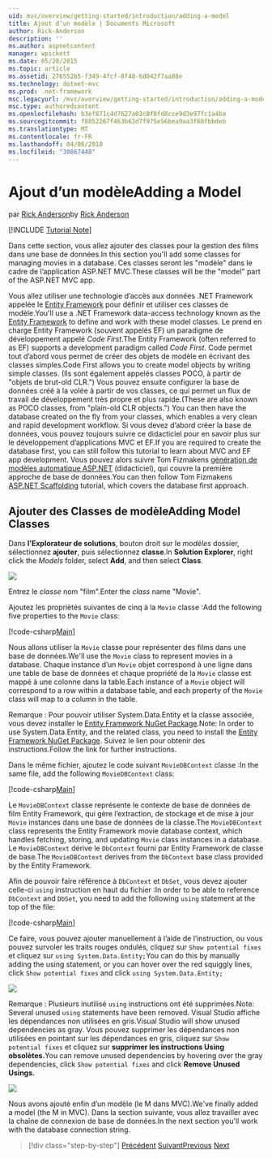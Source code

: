 ```yaml
---
uid: mvc/overview/getting-started/introduction/adding-a-model
title: Ajout d’un modèle | Documents Microsoft
author: Rick-Anderson
description: ''
ms.author: aspnetcontent
manager: wpickett
ms.date: 05/28/2015
ms.topic: article
ms.assetid: 276552b5-f349-4fcf-8f40-6d042f7aa88e
ms.technology: dotnet-mvc
ms.prod: .net-framework
msc.legacyurl: /mvc/overview/getting-started/introduction/adding-a-model
msc.type: authoredcontent
ms.openlocfilehash: b3ef871c4d7627a03c8f0fd8cce9d3e97fc1a4ba
ms.sourcegitcommit: f8852267f463b62d7f975e56bea9aa3f68fbbdeb
ms.translationtype: MT
ms.contentlocale: fr-FR
ms.lasthandoff: 04/06/2018
ms.locfileid: "30867448"
---
```

<a name="adding-a-model"></a><span data-ttu-id="0cb65-102">Ajout d’un modèle</span><span class="sxs-lookup"><span data-stu-id="0cb65-102">Adding a Model</span></span>
====================
<span data-ttu-id="0cb65-103">par [Rick Anderson](https://github.com/Rick-Anderson)</span><span class="sxs-lookup"><span data-stu-id="0cb65-103">by [Rick Anderson](https://github.com/Rick-Anderson)</span></span>

[!INCLUDE [Tutorial Note](sample/code-location.md)]

<span data-ttu-id="0cb65-104">Dans cette section, vous allez ajouter des classes pour la gestion des films dans une base de données.</span><span class="sxs-lookup"><span data-stu-id="0cb65-104">In this section you'll add some classes for managing movies in a database.</span></span> <span data-ttu-id="0cb65-105">Ces classes seront les &quot;modèle&quot; dans le cadre de l’application ASP.NET MVC.</span><span class="sxs-lookup"><span data-stu-id="0cb65-105">These classes will be the &quot;model&quot; part of the ASP.NET MVC app.</span></span>

<span data-ttu-id="0cb65-106">Vous allez utiliser une technologie d’accès aux données .NET Framework appelée le [Entity Framework](https://docs.microsoft.com/ef/) pour définir et utiliser ces classes de modèle.</span><span class="sxs-lookup"><span data-stu-id="0cb65-106">You'll use a .NET Framework data-access technology known as the [Entity Framework](https://docs.microsoft.com/ef/) to define and work with these model classes.</span></span> <span data-ttu-id="0cb65-107">Le prend en charge Entity Framework (souvent appelés EF) un paradigme de développement appelé *Code First*.</span><span class="sxs-lookup"><span data-stu-id="0cb65-107">The Entity Framework (often referred to as EF) supports a development paradigm called *Code First*.</span></span> <span data-ttu-id="0cb65-108">Code permet tout d’abord vous permet de créer des objets de modèle en écrivant des classes simples.</span><span class="sxs-lookup"><span data-stu-id="0cb65-108">Code First allows you to create model objects by writing simple classes.</span></span> <span data-ttu-id="0cb65-109">(Ils sont également appelés classes POCO, à partir de &quot;objets de brut-old CLR.&quot;) Vous pouvez ensuite configurer la base de données créé à la volée à partir de vos classes, ce qui permet un flux de travail de développement très propre et plus rapide.</span><span class="sxs-lookup"><span data-stu-id="0cb65-109">(These are also known as POCO classes, from &quot;plain-old CLR objects.&quot;) You can then have the database created on the fly from your classes, which enables a very clean and rapid development workflow.</span></span> <span data-ttu-id="0cb65-110">Si vous devez d’abord créer la base de données, vous pouvez toujours suivre ce didacticiel pour en savoir plus sur le développement d’applications MVC et EF.</span><span class="sxs-lookup"><span data-stu-id="0cb65-110">If you are required to create the database first, you can still follow this tutorial to learn about MVC and EF app development.</span></span> <span data-ttu-id="0cb65-111">Vous pouvez alors suivre Tom Fizmakens [génération de modèles automatique ASP.NET](xref:visual-studio/overview/2013/aspnet-scaffolding-overview) (didacticiel), qui couvre la première approche de base de données.</span><span class="sxs-lookup"><span data-stu-id="0cb65-111">You can then follow Tom Fizmakens [ASP.NET Scaffolding](xref:visual-studio/overview/2013/aspnet-scaffolding-overview) tutorial, which covers the database first approach.</span></span>

## <a name="adding-model-classes"></a><span data-ttu-id="0cb65-112">Ajouter des Classes de modèle</span><span class="sxs-lookup"><span data-stu-id="0cb65-112">Adding Model Classes</span></span>

<span data-ttu-id="0cb65-113">Dans **l’Explorateur de solutions**, bouton droit sur le *modèles* dossier, sélectionnez **ajouter**, puis sélectionnez **classe**.</span><span class="sxs-lookup"><span data-stu-id="0cb65-113">In **Solution Explorer**, right click the *Models* folder, select **Add**, and then select **Class**.</span></span>

![](adding-a-model/_static/image1.png)

<span data-ttu-id="0cb65-114">Entrez le *classe* nom &quot;film&quot;.</span><span class="sxs-lookup"><span data-stu-id="0cb65-114">Enter the *class* name &quot;Movie&quot;.</span></span>

<span data-ttu-id="0cb65-115">Ajoutez les propriétés suivantes de cinq à la `Movie` classe :</span><span class="sxs-lookup"><span data-stu-id="0cb65-115">Add the following five properties to the `Movie` class:</span></span>

[!code-csharp[Main](adding-a-model/samples/sample1.cs)]

<span data-ttu-id="0cb65-116">Nous allons utiliser la `Movie` classe pour représenter des films dans une base de données.</span><span class="sxs-lookup"><span data-stu-id="0cb65-116">We'll use the `Movie` class to represent movies in a database.</span></span> <span data-ttu-id="0cb65-117">Chaque instance d’un `Movie` objet correspond à une ligne dans une table de base de données et chaque propriété de la `Movie` classe est mappé à une colonne dans la table.</span><span class="sxs-lookup"><span data-stu-id="0cb65-117">Each instance of a `Movie` object will correspond to a row within a database table, and each property of the `Movie` class will map to a column in the table.</span></span>

<span data-ttu-id="0cb65-118">Remarque : Pour pouvoir utiliser System.Data.Entity et la classe associée, vous devez installer le [Entity Framework NuGet Package](https://www.nuget.org/packages/EntityFramework/).</span><span class="sxs-lookup"><span data-stu-id="0cb65-118">Note: In order to use System.Data.Entity, and the related class, you need to install the [Entity Framework NuGet Package](https://www.nuget.org/packages/EntityFramework/).</span></span> <span data-ttu-id="0cb65-119">Suivez le lien pour obtenir des instructions.</span><span class="sxs-lookup"><span data-stu-id="0cb65-119">Follow the link for further instructions.</span></span>

<span data-ttu-id="0cb65-120">Dans le même fichier, ajoutez le code suivant `MovieDBContext` classe :</span><span class="sxs-lookup"><span data-stu-id="0cb65-120">In the same file, add the following `MovieDBContext` class:</span></span>

[!code-csharp[Main](adding-a-model/samples/sample2.cs?highlight=2,15-18)]

<span data-ttu-id="0cb65-121">Le `MovieDBContext` classe représente le contexte de base de données de film Entity Framework, qui gère l’extraction, de stockage et de mise à jour `Movie` instances dans une base de données de la classe.</span><span class="sxs-lookup"><span data-stu-id="0cb65-121">The `MovieDBContext` class represents the Entity Framework movie database context, which handles fetching, storing, and updating `Movie` class instances in a database.</span></span> <span data-ttu-id="0cb65-122">Le `MovieDBContext` dérive le `DbContext` fourni par Entity Framework de classe de base.</span><span class="sxs-lookup"><span data-stu-id="0cb65-122">The `MovieDBContext` derives from the `DbContext` base class provided by the Entity Framework.</span></span>

<span data-ttu-id="0cb65-123">Afin de pouvoir faire référence à `DbContext` et `DbSet`, vous devez ajouter celle-ci `using` instruction en haut du fichier :</span><span class="sxs-lookup"><span data-stu-id="0cb65-123">In order to be able to reference `DbContext` and `DbSet`, you need to add the following `using` statement at the top of the file:</span></span>

[!code-csharp[Main](adding-a-model/samples/sample3.cs)]

<span data-ttu-id="0cb65-124">Ce faire, vous pouvez ajouter manuellement à l’aide de l’instruction, ou vous pouvez survoler les traits rouges ondulés, cliquez sur `Show potential fixes` et cliquez sur `using System.Data.Entity;`</span><span class="sxs-lookup"><span data-stu-id="0cb65-124">You can do this by manually adding the using statement, or you can hover over the red squiggly lines, click `Show potential fixes` and click `using System.Data.Entity;`</span></span>

![](adding-a-model/_static/image2.png)

<span data-ttu-id="0cb65-125">Remarque : Plusieurs inutilisé `using` instructions ont été supprimées.</span><span class="sxs-lookup"><span data-stu-id="0cb65-125">Note: Several unused `using` statements have been removed.</span></span> <span data-ttu-id="0cb65-126">Visual Studio affiche les dépendances non utilisées en gris.</span><span class="sxs-lookup"><span data-stu-id="0cb65-126">Visual Studio will show unused dependencies as gray.</span></span> <span data-ttu-id="0cb65-127">Vous pouvez supprimer les dépendances non utilisées en pointant sur les dépendances en gris, cliquez sur `Show potential fixes` et cliquez sur **supprimer les instructions Using obsolètes.**</span><span class="sxs-lookup"><span data-stu-id="0cb65-127">You can remove unused dependencies by hovering over the gray dependencies, click `Show potential fixes` and click **Remove Unused Usings.**</span></span>

![](adding-a-model/_static/image3.png)

<span data-ttu-id="0cb65-128">Nous avons ajouté enfin d’un modèle (le M dans MVC).</span><span class="sxs-lookup"><span data-stu-id="0cb65-128">We've finally added a model (the M in MVC).</span></span> <span data-ttu-id="0cb65-129">Dans la section suivante, vous allez travailler avec la chaîne de connexion de base de données.</span><span class="sxs-lookup"><span data-stu-id="0cb65-129">In the next section you'll work with the database connection string.</span></span>

> [!div class="step-by-step"]
> <span data-ttu-id="0cb65-130">[Précédent](adding-a-view.md)
> [Suivant](creating-a-connection-string.md)</span><span class="sxs-lookup"><span data-stu-id="0cb65-130">[Previous](adding-a-view.md)
[Next](creating-a-connection-string.md)</span></span>
